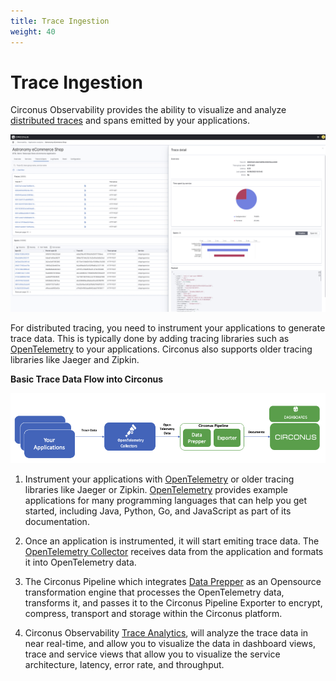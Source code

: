 ```yaml
---
title: Trace Ingestion
weight: 40
---
```


# Trace Ingestion

Circonus Observability provides the ability to visualize and analyze [distributed traces](/circonus3/additional-resources/glossary/#trace) and spans emitted by your applications.

![Trace Analysis in Circonus](../img/analytics-observability_app_analytics_traces.png)

For distributed tracing, you need to instrument your applications to generate trace data. This is typically done by adding tracing libraries such as [OpenTelemetry](https://opentelemetry.io/docs/) to your applications. Circonus also supports older tracing libraries like Jaeger and Zipkin.

**Basic Trace Data Flow into Circonus**

![Data flow diagram from a distributed application to Circonus](../img/analytics-observability_trace_analytics_flow.png)

1. Instrument your applications with [OpenTelemetry](https://opentelemetry.io/docs/) or older tracing libraries like Jaeger or Zipkin. [OpenTelemetry](https://opentelemetry.io/docs/) provides example applications for many programming languages that can help you get started, including Java, Python, Go, and JavaScript as part of its documentation.

2. Once an application is instrumented, it will start emiting trace data. The [OpenTelemetry Collector](https://opentelemetry.io/docs/collector/getting-started/) receives data from the application and formats it into OpenTelemetry data.

3. The Circonus Pipeline which integrates [Data Prepper](https://docs.circonus.com/circonus3/integrations/agents/data-prepper/introduction/) as an Opensource transformation engine that processes the OpenTelemetry data, transforms it, and passes it to the Circonus Pipeline Exporter to encrypt, compress, transport and storage within the Circonus platform.

4. Circonus Observability [Trace Analytics](https://docs.circonus.com/circonus3/analytics/observability/trace-analytics/displays), will analyze the trace data in near real-time, and allow you to visualize the data in dashboard views, trace and service views that allow you to visualize the service architecture, latency, error rate, and throughput.
